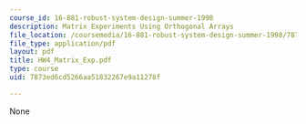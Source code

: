 ```yaml
---
course_id: 16-881-robust-system-design-summer-1998
description: Matrix Experiments Using Orthogonal Arrays
file_location: /coursemedia/16-881-robust-system-design-summer-1998/7873ed6cd5266aa51832267e9a11278f_HW4_Matrix_Exp.pdf
file_type: application/pdf
layout: pdf
title: HW4_Matrix_Exp.pdf
type: course
uid: 7873ed6cd5266aa51832267e9a11278f

---
```

None